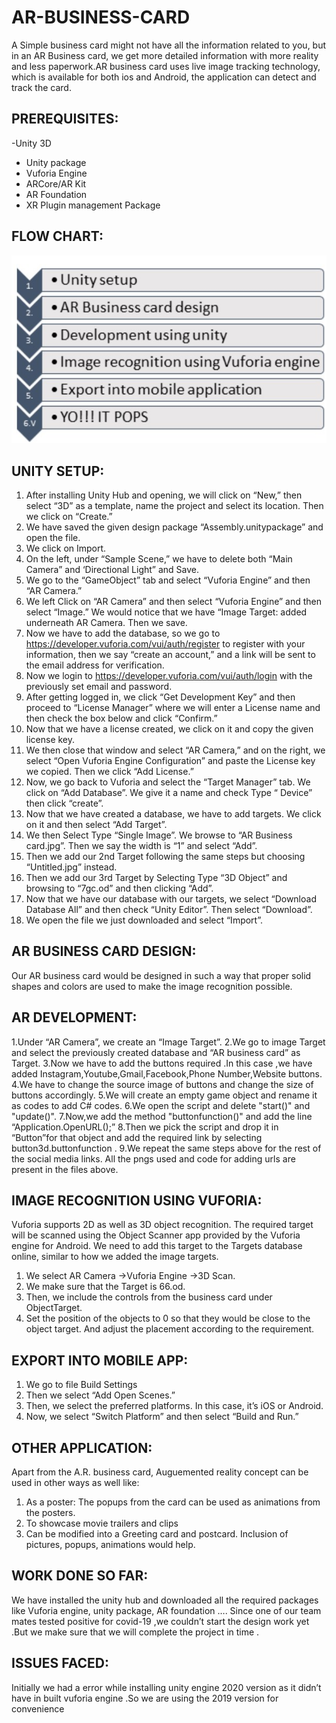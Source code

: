 
# AR-BUSINESS-CARD
A Simple business card might not have all the information related to you, but in an AR Business card, we get more detailed information with more reality and less paperwork.AR business card uses live image tracking technology, which is available for both ios and Android, the application can detect and track the card.

## PREREQUISITES:
-Unity 3D
- Unity package
- Vuforia Engine
-  ARCore/AR Kit
- AR Foundation
- XR Plugin management Package

## FLOW CHART:
![](Flowchart.jpeg)
                          
## UNITY SETUP:
1. After installing Unity Hub and opening, we will click on “New,” then select “3D” as a template, name the project and select its location. Then we click on “Create.”
2. We have saved the given design package “Assembly.unitypackage” and open the file.
3. We click on Import.
4. On the left, under “Sample Scene,” we have to delete both “Main Camera” and ‘Directional Light” and Save.
5. We go to the “GameObject” tab and select “Vuforia Engine” and then “AR Camera.”
6. We left Click on “AR Camera” and then select “Vuforia Engine” and then select “Image.” We would notice that we have “Image Target: added underneath AR Camera. Then we save.
7. Now we have to add the database, so we go to https://developer.vuforia.com/vui/auth/register to register with your information, then we say “create an account,” and a link will be sent to the email address for verification. 
8. Now we login to https://developer.vuforia.com/vui/auth/login with the previously set email and password.
9. After getting logged in, we click “Get Development Key” and then proceed to “License Manager” where we will enter a License name and then check the box below and click “Confirm.”
10. Now that we have a license created, we click on it and copy the given license key.
11. We then close that window and select “AR Camera,” and on the right, we select “Open Vuforia Engine Configuration” and paste the License key we copied. Then we click “Add License.”
12. Now, we go back to Vuforia and select the “Target Manager” tab. We click on “Add Database”. We give it a name and check Type “ Device” then click “create”.
13. Now that we have created a database, we have to add targets. We click on it and then select “Add Target”.
14. We then Select Type “Single Image”. We browse to “AR Business card.jpg”. Then we say the width is “1” and select “Add”.
15. Then we add our 2nd Target following the same steps but choosing “Untitled.jpg” instead.
16. Then we add our 3rd Target by Selecting Type “3D Object” and browsing to “7gc.od” and then clicking “Add”.
17. Now that we have our database with our targets, we select “Download Database All” and then check “Unity Editor”. Then select “Download”.
18. We open the file we just downloaded and select “Import”.



## AR BUSINESS CARD DESIGN:  
Our AR business card would be designed in such a way that proper solid shapes and colors are used to make the image recognition possible. 
## AR DEVELOPMENT:
1.Under “AR Camera”, we create an “Image Target”.
2.We go to image Target and select the previously created database and “AR business card” as Target.
3.Now we have to add the buttons required .In this case ,we have added Instagram,Youtube,Gmail,Facebook,Phone Number,Website buttons.
4.We have to change the source image of buttons and change the size of buttons accordingly.
5.We will create an empty game object and rename it as codes to add C# codes.
6.We open the script and delete "start()" and "update()".
7.Now,we add the method "buttonfunction()" and add the line  “Application.OpenURL();”
8.Then we pick the script and drop it in “Button”for that object and add the required link by selecting button3d.buttonfunction .
9.We repeat the same steps above for the rest of the social media links.
All the pngs used and code for adding urls are present in the files above.
 
## IMAGE RECOGNITION USING VUFORIA:
Vuforia supports 2D as well as 3D object recognition. The required target will be scanned using the Object Scanner app provided by the Vuforia engine for Android. We need to add this target to the Targets database online, similar to how we added the image targets.
1. We select AR Camera ->Vuforia Engine ->3D Scan.
2. We make sure that the Target is 66.od.
3. Then, we include the controls from the business card under ObjectTarget.
4. Set the position of the objects to 0 so that they would be close to the object target. And adjust the placement according to the requirement.

## EXPORT INTO MOBILE APP:
1. We go to file  Build Settings
2. Then we select “Add Open Scenes.”
3. Then, we select the preferred platforms. In this case, it’s iOS or Android.
4. Now, we select “Switch Platform” and then select “Build and Run.”

## OTHER APPLICATION:
Apart from the A.R. business card, Auguemented reality concept can be used in other ways as well like:
1. As a poster: The popups from the card can be used as animations from the posters.
2. To showcase movie trailers and clips 
3. Can be modified into a Greeting card and postcard. Inclusion of pictures, popups, animations would help.
## WORK DONE SO FAR:
We have installed the unity hub and downloaded all the required packages like Vuforia engine, unity package,  AR foundation …. 
Since one of our team mates tested positive for covid-19 ,we couldn’t start the design work yet .But we make sure that we will complete the project in time .
## ISSUES FACED:
Initially we had a error while installing unity engine 2020 version as it didn’t have in built vuforia engine .So we are using the 2019 version for convenience
